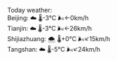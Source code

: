 Today weather:  
Beijing: ☁️ 🌡️-3°C 🌬️←0km/h  
Tianjin: ☁️ 🌡️-3°C 🌬️←26km/h  
Shijiazhuang: 🌨  🌡️+0°C 🌬️↙15km/h  
Tangshan: ☁️ 🌡️-5°C 🌬️↙24km/h  
